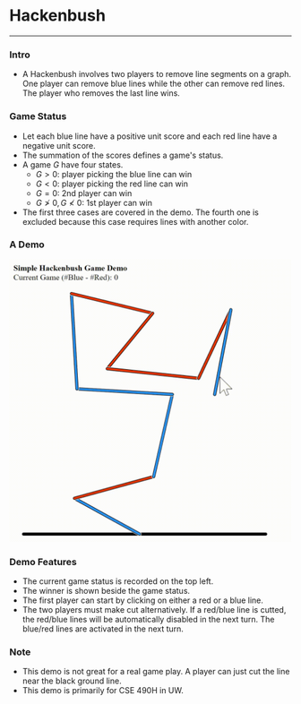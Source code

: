 # Hackenbush
---
### Intro
- A Hackenbush involves two players to remove line segments on a graph. One player can remove blue lines while the other can remove red lines. The player who removes the last line wins.

### Game Status
- Let each blue line have a positive unit score and each red line have a negative unit score.
- The summation of the scores defines a game's status.
- A game $G$ have four states.
    - $G>0$: player picking the blue line can win
    - $G<0$: player picking the red line can win
    - $G=0$: $2$nd player can win
    - $G\ngtr 0,G\nless0$: $1$st player can win
- The first three cases are covered in the demo. The fourth one is excluded because this case requires lines with another color.

### A Demo
![](demo.gif)

### Demo Features
- The current game status is recorded on the top left.
- The winner is shown beside the game status.
- The first player can start by clicking on either a red or a blue line.
- The two players must make cut alternatively. If a red/blue line is cutted, the red/blue lines will be automatically disabled in the next turn. The blue/red lines are activated in the next turn.

### Note
- This demo is not great for a real game play. A player can just cut the line near the black ground line.
- This demo is primarily for CSE 490H in UW.
